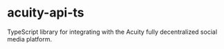# acuity-api-ts
TypeScript library for integrating with the Acuity fully decentralized social media platform.

